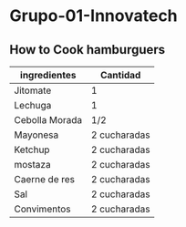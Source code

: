 # Grupo-01-Innovatech
## How to Cook hamburguers
| ingredientes    |   Cantidad     |
|-----------------|----------------|
| Jitomate        |      1         |
| Lechuga         |      1         |
| Cebolla Morada  |      1/2       |
| Mayonesa        |  2 cucharadas  | 
| Ketchup         |  2 cucharadas  | 
| mostaza         |  2 cucharadas  | 
| Caerne de res   |  2 cucharadas  | 
| Sal             |  2 cucharadas  | 
| Convimentos     |  2 cucharadas  | 




